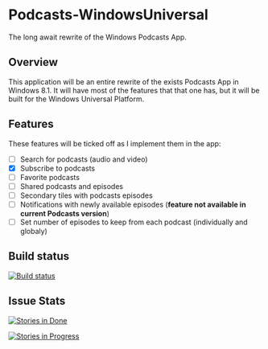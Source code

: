 # Podcasts-WindowsUniversal
The long await rewrite of the Windows Podcasts App.

## Overview
This application will be an entire rewrite of the exists Podcasts App in Windows 8.1. It will have most of the features that that one has, but it will be built for the Windows Universal Platform.

## Features
These features will be ticked off as I implement them in the app:
* [ ] Search for podcasts (audio and video)
* [X] Subscribe to podcasts
* [ ] Favorite podcasts
* [ ] Shared podcasts and episodes
* [ ] Secondary tiles with podcasts episodes
* [ ] Notifications with newly available episodes (**feature not available in current Podcasts version**)
* [ ] Set number of episodes to keep from each podcast (individually and globaly)

## Build status
[![Build status](https://ci.appveyor.com/api/projects/status/4cdjy9o9jijx49nq?svg=true)](https://ci.appveyor.com/project/robertiagar/podcasts-windowsuniversal)

## Issue Stats
[![Stories in Done](https://badge.waffle.io/Solocast/solocast-clients.svg?label=done&title=Done)](http://waffle.io/Solocast/solocast-clients)

[![Stories in Progress](https://badge.waffle.io/Solocast/solocast-clients.svg?label=in%20progress&title=In%20Progress)](http://waffle.io/Solocast/solocast-clients)

